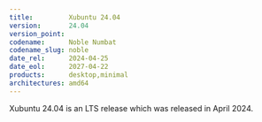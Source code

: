 ```yaml
---
title:         Xubuntu 24.04
version:       24.04
version_point:
codename:      Noble Numbat
codename_slug: noble
date_rel:      2024-04-25
date_eol:      2027-04-22
products:      desktop,minimal
architectures: amd64
---
```


Xubuntu 24.04 is an LTS release which was released in April 2024.
